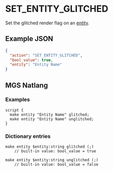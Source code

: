 # SET_ENTITY_GLITCHED

Set the glitched render flag on an [entity](../entities).

## Example JSON

```json
{
  "action": "SET_ENTITY_GLITCHED",
  "bool_value": true,
  "entity": "Entity Name"
}
```

## MGS Natlang

### Examples

```mgs
script {
  make entity "Entity Name" glitched;
  make entity "Entity Name" unglitched;
}
```

### Dictionary entries

```
make entity $entity:string glitched (;)
	// built-in value: bool_value = true

make entity $entity:string unglitched (;)
	// built-in value: bool_value = false
```

